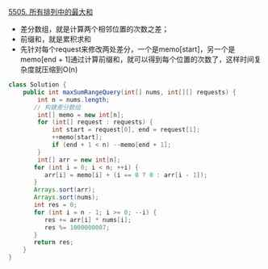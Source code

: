 [5505. 所有排列中的最大和](https://leetcode-cn.com/problems/maximum-sum-obtained-of-any-permutation/)

- 差分数组，就是计算两个相邻位置的次数之差；
- 前缀和，就是累积求和
- 先针对每个request来修改两处差分，一个是memo[start]，另一个是memo[end + 1]通过计算前缀和，就可以得到每个位置的次数了，这样时间复杂度就压缩到O(n)

```java
class Solution {     
	public int maxSumRangeQuery(int[] nums, int[][] requests) {         
		int n = nums.length;         
       // 构建差分数组         
		int[] memo = new int[n];         
		for (int[] request : requests) {             
			int start = request[0], end = request[1];             
			++memo[start];             
			if (end + 1 < n) --memo[end + 1];         
		}         
		int[] arr = new int[n];         
       for (int i = 0; i < n; ++i) {             
          arr[i] = memo[i] + (i == 0 ? 0 : arr[i - 1]);         
       }         
       Arrays.sort(arr);         
       Arrays.sort(nums);         
       int res = 0;         
       for (int i = n - 1; i >= 0; --i) {             
          res += arr[i] * nums[i];             
          res %= 1000000007;         
       }         
       return res;     
    } 
}
```

